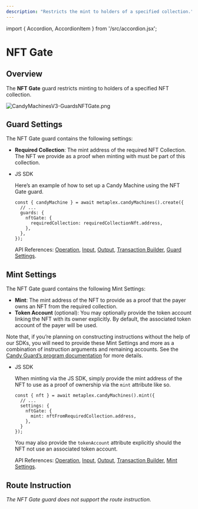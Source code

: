 ```yaml
---
description: "Restricts the mint to holders of a specified collection."
---
```


import { Accordion, AccordionItem } from '/src/accordion.jsx';

# NFT Gate

## Overview

The **NFT Gate** guard restricts minting to holders of a specified NFT collection.

![CandyMachinesV3-GuardsNFTGate.png](https://s3-us-west-2.amazonaws.com/secure.notion-static.com/ccbf6dc4-ec9a-4792-ade1-0d5d53a261fd/CandyMachinesV3-GuardsNFTGate.png)

## Guard Settings

The NFT Gate guard contains the following settings:

- **Required Collection**: The mint address of the required NFT Collection. The NFT we provide as a proof when minting with must be part of this collection.

- JS SDK
    
    Here’s an example of how to set up a Candy Machine using the NFT Gate guard.
    
    ```tsx
    const { candyMachine } = await metaplex.candyMachines().create({
      // ...
      guards: {
        nftGate: {
          requiredCollection: requiredCollectionNft.address,
        },
      },
    });
    ```
    
    API References: [Operation](https://metaplex-foundation.github.io/js/classes/js.CandyMachineClient.html#create), [Input](https://metaplex-foundation.github.io/js/types/js.CreateCandyMachineInput.html), [Output](https://metaplex-foundation.github.io/js/types/js.CreateCandyMachineOutput.html), [Transaction Builder](https://metaplex-foundation.github.io/js/classes/js.CandyMachineBuildersClient.html#create), [Guard Settings](https://metaplex-foundation.github.io/js/types/js.NftGateGuardSettings.html).
    

## Mint Settings

The NFT Gate guard contains the following Mint Settings:

- **Mint**: The mint address of the NFT to provide as a proof that the payer owns an NFT from the required collection.
- **Token Account** (optional): You may optionally provide the token account linking the NFT with its owner explicitly. By default, the associated token account of the payer will be used.

Note that, if you’re planning on constructing instructions without the help of our SDKs, you will need to provide these Mint Settings and more as a combination of instruction arguments and remaining accounts. See the [Candy Guard’s program documentation](https://github.com/metaplex-foundation/mpl-candy-guard#nftgate) for more details.

- JS SDK
    
    When minting via the JS SDK, simply provide the mint address of the NFT to use as a proof of ownership via the `mint` attribute like so.
    
    ```tsx
    const { nft } = await metaplex.candyMachines().mint({
      // ...
      settings: {
        nftGate: {
          mint: nftFromRequiredCollection.address,
        },
      }
    });
    ```
    
    You may also provide the `tokenAccount` attribute explicitly should the NFT not use an associated token account.
    
    API References: [Operation](https://metaplex-foundation.github.io/js/classes/js.CandyMachineClient.html#mint), [Input](https://metaplex-foundation.github.io/js/types/js.MintFromCandyMachineInput.html), [Output](https://metaplex-foundation.github.io/js/types/js.MintFromCandyMachineOutput.html), [Transaction Builder](https://metaplex-foundation.github.io/js/classes/js.CandyMachineBuildersClient.html#mint), [Mint Settings](https://metaplex-foundation.github.io/js/types/js.NftGateGuardMintSettings.html).
    

## Route Instruction

*The NFT Gate guard does not support the route instruction.*
